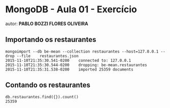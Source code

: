 # MongoDB - Aula 01 - Exercício
autor: **PABLO BOZZI FLORES OLIVEIRA**

## Importando os restaurantes
```
mongoimport --db be-mean --collection restaurantes --host=127.0.0.1 --drop --file 	 restaurantes.json
2015-11-10T21:35:30.541-0200	connected to: 127.0.0.1
2015-11-10T21:35:30.544-0200	dropping: be-mean.restaurantes
2015-11-10T21:35:31.538-0200	imported 25359 documents
```

## Contando os restaurantes
```
db.restaurantes.find({}).count()
25359
```
